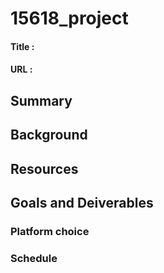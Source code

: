 # 15618_project

#### Title :

#### URL :

## Summary

## Background

## Resources

## Goals and Deiverables

### Platform choice

### Schedule 


